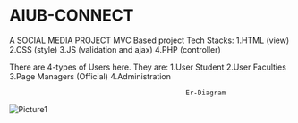 # AIUB-CONNECT
A SOCIAL MEDIA PROJECT 
MVC Based project
Tech Stacks:
1.HTML (view)
2.CSS (style)
3.JS (validation and ajax)
4.PHP (controller)



There are 4-types of Users here. They are:
1.User Student
2.User Faculties
3.Page Managers (Official)
4.Administration








                                                Er-Diagram

![Picture1](https://github.com/iarko26/AIUB-CONNECT/assets/94540571/e0fc10b4-edbb-4b0b-996c-c078601a1f1b)
